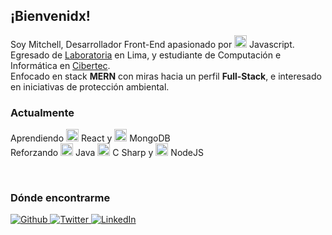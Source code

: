 ## ¡Bienvenidx!

Soy Mitchell, Desarrollador Front-End apasionado por <img src="https://devicon.dev/devicon.git/icons/javascript/javascript-original.svg" width="20" /> Javascript.<br />
Egresado de [Laboratoria](https://www.laboratoria.la/) en Lima, y estudiante de Computación e Informática en [Cibertec](https://www.cibertec.edu.pe/).<br />
Enfocado en stack **MERN** con miras hacia un perfil **Full-Stack**, e interesado en iniciativas de protección ambiental.
<br/>

### Actualmente

Aprendiendo <img src="https://img.icons8.com/color/48/000000/react-native.png" width="20"/> React  y <img src="https://devicon.dev/devicon.git/icons/mongodb/mongodb-original.svg" width="20"/> MongoDB<br />
Reforzando
<img src="https://img.icons8.com/color/48/000000/java-coffee-cup-logo.png" width="20"/> Java 
<img src="https://devicon.dev/devicon.git/icons/csharp/csharp-original.svg" width="20"/> C Sharp  y
<img src="https://devicon.dev/devicon.git/icons/nodejs/nodejs-original.svg" width="20"/> NodeJS 

<!--![#f03c15](https://via.placeholder.com/15/f03c15/000000?text=+) `#f03c15` -->
<!--<img src="https://img.shields.io/badge/Javascript-ffd438?&style=flat-square&logo=JavaScript&logoColor=white" />-->
<!--<img align="center" src="https://github-readme-stats.vercel.app/api/top-langs/?username=mishrole&layout=compact&langs_count=12%3C&hide=HTML,CSS,PowerShell,ASP&theme=graywhite" />-->
<br />

### Dónde encontrarme

<p>
  <a href="https://github.com/mishrole" target="_blank">
    <img alt="Github" src="https://img.shields.io/badge/GitHub-%2312100E.svg?&style=for-the-badge&logo=Github&logoColor=white"/>
  </a>
  <a href="https://twitter.com/mishrole" target="_blank">
    <img alt="Twitter" src="https://img.shields.io/badge/twitter-%231DA1F2.svg?&style=for-the-badge&logo=twitter&logoColor=white"/>
  </a>
  <a href="https://www.linkedin.com/in/mitchellrodriguez/" target="_blank">
    <img alt="LinkedIn" src="https://img.shields.io/badge/linkedin-%230077B5.svg?&style=for-the-badge&logo=linkedin&logoColor=white"/>
  </a>
  
  
</p>

<!--[![Top Lenguajes](https://github-readme-stats.vercel.app/api/top-langs/?username=mishrole&layout=compact&langs_count=12%3C&hide=HTML,CSS,PowerShell,ASP&theme=graywhite)](https://github.com/anuraghazra/github-readme-stats)-->



<!--
**mishrole/mishrole** is a ✨ _special_ ✨ repository because its `README.md` (this file) appears on your GitHub profile.

Here are some ideas to get you started:

- 🔭 I’m currently working on ...
- 🌱 I’m currently learning ...
- 👯 I’m looking to collaborate on ...
- 🤔 I’m looking for help with ...
- 💬 Ask me about ...
- 📫 How to reach me: ...
- 😄 Pronouns: ...
- ⚡ Fun fact: ...
-  Hi there 👋
-->
